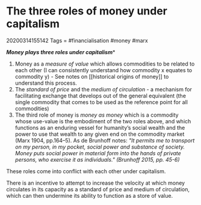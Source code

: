 # The three roles of money under capitalism
20200314155142
Tags = #financialisation #money #marx

***Money plays three roles under capitalism****

1. Money as a *measure of value* which allows commodities to be related to each other (I can consistently understand how commodity x equates to commodity y) - See notes on [[historical origins of money]] to understand this process.
3. The *standard of price* and the *medium of circulation* - a mechanism for facilitating exchange that develops out of the general equivalent (the single commodity that comes to be used as the reference point for all commodities)
4. The third role of money is *money as money* which is a commodity whose use-value is the embodiment of the two roles above, and which functions as an enduring vessel for humanity’s social wealth and the power to use that wealth to any given end on the commodity market (Marx 1904, pp.164–5). As de Brunhoff notes: *"It permits me to transport on my person, in my pocket, social power and substance of society. Money puts social power in material form into the hands of private persons, who exercise it as individuals." (Brunhoff 2015, pp. 45-6)*

These roles come into conflict with each other under capitalism.

There is an incentive to attempt to increase the velocity at which money circulates in its capacity as a standard of price and medium of circulation, which can then undermine its ability to function as a store of value.